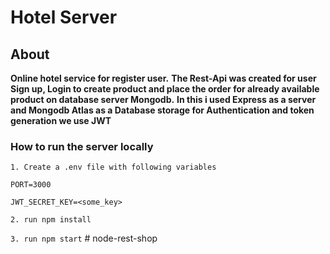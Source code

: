 # Hotel Server

## About
**Online hotel service for register user.**
**The Rest-Api was created for user Sign up, Login to create product and place the order for already available product on database server Mongodb.**
**In this i used Express as a server and Mongodb Atlas as a Database storage for Authentication and token generation we use JWT**

### How to run the server locally
`1. Create a .env file with following variables`

``PORT=3000``

``JWT_SECRET_KEY=<some_key>``

```2. run npm install```

```3. run npm start```
#   n o d e - r e s t - s h o p  
 
